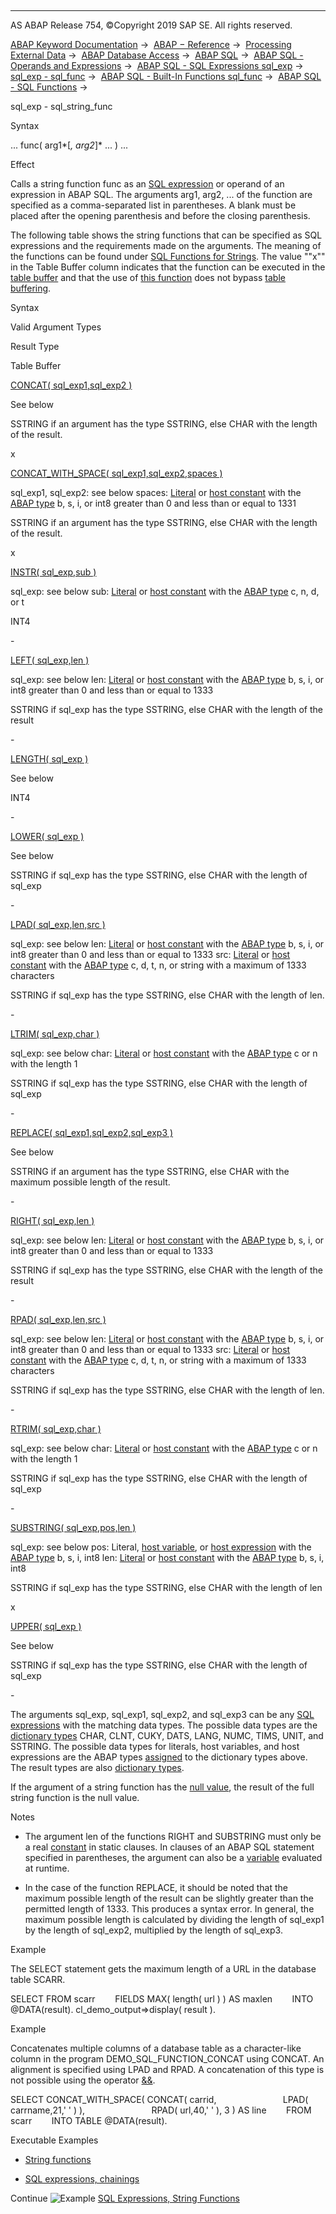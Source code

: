   

* * *

AS ABAP Release 754, ©Copyright 2019 SAP SE. All rights reserved.

[ABAP Keyword Documentation](javascript:call_link\('abenabap.htm'\)) →  [ABAP − Reference](javascript:call_link\('abenabap_reference.htm'\)) →  [Processing External Data](javascript:call_link\('abenabap_language_external_data.htm'\)) →  [ABAP Database Access](javascript:call_link\('abenabap_sql.htm'\)) →  [ABAP SQL](javascript:call_link\('abenopensql.htm'\)) →  [ABAP SQL - Operands and Expressions](javascript:call_link\('abenopen_sql_operands.htm'\)) →  [ABAP SQL - SQL Expressions sql\_exp](javascript:call_link\('abapsql_expr.htm'\)) →  [sql\_exp - sql\_func](javascript:call_link\('abensql_builtin_func.htm'\)) →  [ABAP SQL - Built-In Functions sql\_func](javascript:call_link\('abenopen_sql_builtin_functions.htm'\)) →  [ABAP SQL - SQL Functions](javascript:call_link\('abenopen_sql_functions.htm'\)) → 

sql\_exp - sql\_string\_func

Syntax

... func( arg1*\[*, arg2*\]* ... ) ...

Effect

Calls a string function func as an [SQL expression](javascript:call_link\('abapsql_expr.htm'\)) or operand of an expression in ABAP SQL. The arguments arg1, arg2, ... of the function are specified as a comma-separated list in parentheses. A blank must be placed after the opening parenthesis and before the closing parenthesis.

The following table shows the string functions that can be specified as SQL expressions and the requirements made on the arguments. The meaning of the functions can be found under [SQL Functions for Strings](javascript:call_link\('abensql_functions_string.htm'\)). The value ""x"" in the Table Buffer column indicates that the function can be executed in the [table buffer](javascript:call_link\('abentable_buffer_glosry.htm'\) "Glossary Entry") and that the use of [this function](javascript:call_link\('abenbuffer_expressions.htm'\)) does not bypass [table buffering](javascript:call_link\('abensap_buffering_glosry.htm'\) "Glossary Entry").

Syntax

Valid Argument Types

Result Type

Table Buffer

[CONCAT( sql\_exp1,sql\_exp2 )](javascript:call_link\('abensql_functions_string.htm'\))

See below

SSTRING if an argument has the type SSTRING, else CHAR with the length of the result.

x

[CONCAT\_WITH\_SPACE( sql\_exp1,sql\_exp2,spaces )](javascript:call_link\('abensql_functions_string.htm'\))

sql\_exp1, sql\_exp2: see below
spaces: [Literal](javascript:call_link\('abenabap_sql_host_literals.htm'\)) or [host constant](javascript:call_link\('abenopen_sql_host_variables.htm'\)) with the [ABAP type](javascript:call_link\('abenbuilt_in_types_complete.htm'\)) b, s, i, or int8 greater than 0 and less than or equal to 1331

SSTRING if an argument has the type SSTRING, else CHAR with the length of the result.

x

[INSTR( sql\_exp,sub )](javascript:call_link\('abensql_functions_string.htm'\))

sql\_exp: see below
sub: [Literal](javascript:call_link\('abenabap_sql_host_literals.htm'\)) or [host constant](javascript:call_link\('abenopen_sql_host_variables.htm'\)) with the [ABAP type](javascript:call_link\('abenbuilt_in_types_complete.htm'\)) c, n, d, or t

INT4

\-

[LEFT( sql\_exp,len )](javascript:call_link\('abensql_functions_string.htm'\))

sql\_exp: see below
len: [Literal](javascript:call_link\('abenabap_sql_host_literals.htm'\)) or [host constant](javascript:call_link\('abenopen_sql_host_variables.htm'\)) with the [ABAP type](javascript:call_link\('abenbuilt_in_types_complete.htm'\)) b, s, i, or int8 greater than 0 and less than or equal to 1333

SSTRING if sql\_exp has the type SSTRING, else CHAR with the length of the result

\-

[LENGTH( sql\_exp )](javascript:call_link\('abensql_functions_string.htm'\))

See below

INT4

\-

[LOWER( sql\_exp )](javascript:call_link\('abensql_functions_string.htm'\))

See below

SSTRING if sql\_exp has the type SSTRING, else CHAR with the length of sql\_exp

\-

[LPAD( sql\_exp,len,src )](javascript:call_link\('abensql_functions_string.htm'\))

sql\_exp: see below
len: [Literal](javascript:call_link\('abenabap_sql_host_literals.htm'\)) or [host constant](javascript:call_link\('abenopen_sql_host_variables.htm'\)) with the [ABAP type](javascript:call_link\('abenbuilt_in_types_complete.htm'\)) b, s, i, or int8 greater than 0 and less than or equal to 1333
src: [Literal](javascript:call_link\('abenabap_sql_host_literals.htm'\)) or [host constant](javascript:call_link\('abenopen_sql_host_variables.htm'\)) with the [ABAP type](javascript:call_link\('abenbuilt_in_types_complete.htm'\)) c, d, t, n, or string with a maximum of 1333 characters

SSTRING if sql\_exp has the type SSTRING, else CHAR with the length of len.

\-

[LTRIM( sql\_exp,char )](javascript:call_link\('abensql_functions_string.htm'\))

sql\_exp: see below
char: [Literal](javascript:call_link\('abenabap_sql_host_literals.htm'\)) or [host constant](javascript:call_link\('abenopen_sql_host_variables.htm'\)) with the [ABAP type](javascript:call_link\('abenbuilt_in_types_complete.htm'\)) c or n with the length 1

SSTRING if sql\_exp has the type SSTRING, else CHAR with the length of sql\_exp

\-

[REPLACE( sql\_exp1,sql\_exp2,sql\_exp3 )](javascript:call_link\('abensql_functions_string.htm'\))

See below

SSTRING if an argument has the type SSTRING, else CHAR with the maximum possible length of the result.

\-

[RIGHT( sql\_exp,len )](javascript:call_link\('abensql_functions_string.htm'\))

sql\_exp: see below
len: [Literal](javascript:call_link\('abenabap_sql_host_literals.htm'\)) or [host constant](javascript:call_link\('abenopen_sql_host_variables.htm'\)) with the [ABAP type](javascript:call_link\('abenbuilt_in_types_complete.htm'\)) b, s, i, or int8 greater than 0 and less than or equal to 1333

SSTRING if sql\_exp has the type SSTRING, else CHAR with the length of the result

\-

[RPAD( sql\_exp,len,src )](javascript:call_link\('abensql_functions_string.htm'\))

sql\_exp: see below
len: [Literal](javascript:call_link\('abenabap_sql_host_literals.htm'\)) or [host constant](javascript:call_link\('abenopen_sql_host_variables.htm'\)) with the [ABAP type](javascript:call_link\('abenbuilt_in_types_complete.htm'\)) b, s, i, or int8 greater than 0 and less than or equal to 1333
src: [Literal](javascript:call_link\('abenabap_sql_host_literals.htm'\)) or [host constant](javascript:call_link\('abenopen_sql_host_variables.htm'\)) with the [ABAP type](javascript:call_link\('abenbuilt_in_types_complete.htm'\)) c, d, t, n, or string with a maximum of 1333 characters

SSTRING if sql\_exp has the type SSTRING, else CHAR with the length of len.

\-

[RTRIM( sql\_exp,char )](javascript:call_link\('abensql_functions_string.htm'\))

sql\_exp: see below
char: [Literal](javascript:call_link\('abenabap_sql_host_literals.htm'\)) or [host constant](javascript:call_link\('abenopen_sql_host_variables.htm'\)) with the [ABAP type](javascript:call_link\('abenbuilt_in_types_complete.htm'\)) c or n with the length 1

SSTRING if sql\_exp has the type SSTRING, else CHAR with the length of sql\_exp

\-

[SUBSTRING( sql\_exp,pos,len )](javascript:call_link\('abensql_functions_string.htm'\))

sql\_exp: see below
pos: Literal, [host variable](javascript:call_link\('abenopen_sql_host_variables.htm'\)), or [host expression](javascript:call_link\('abenopen_sql_host_expressions.htm'\)) with the [ABAP type](javascript:call_link\('abenbuilt_in_types_complete.htm'\)) b, s, i, int8
len: [Literal](javascript:call_link\('abenabap_sql_host_literals.htm'\)) or [host constant](javascript:call_link\('abenopen_sql_host_variables.htm'\)) with the [ABAP type](javascript:call_link\('abenbuilt_in_types_complete.htm'\)) b, s, i, int8

SSTRING if sql\_exp has the type SSTRING, else CHAR with the length of len

x

[UPPER( sql\_exp )](javascript:call_link\('abensql_functions_string.htm'\))

See below

SSTRING if sql\_exp has the type SSTRING, else CHAR with the length of sql\_exp

\-

The arguments sql\_exp, sql\_exp1, sql\_exp2, and sql\_exp3 can be any [SQL expressions](javascript:call_link\('abapsql_expr.htm'\)) with the matching data types. The possible data types are the [dictionary types](javascript:call_link\('abenddic_builtin_types.htm'\)) CHAR, CLNT, CUKY, DATS, LANG, NUMC, TIMS, UNIT, and SSTRING. The possible data types for literals, host variables, and host expressions are the ABAP types [assigned](javascript:call_link\('abenddic_builtin_types.htm'\)) to the dictionary types above. The result types are also [dictionary types](javascript:call_link\('abenddic_builtin_types.htm'\)).

If the argument of a string function has the [null value](javascript:call_link\('abennull_value_glosry.htm'\) "Glossary Entry"), the result of the full string function is the null value.

Notes

-   The argument len of the functions RIGHT and SUBSTRING must only be a real [constant](javascript:call_link\('abenconstant_glosry.htm'\) "Glossary Entry") in static clauses. In clauses of an ABAP SQL statement specified in parentheses, the argument can also be a [variable](javascript:call_link\('abenvariable_glosry.htm'\) "Glossary Entry") evaluated at runtime.

-   In the case of the function REPLACE, it should be noted that the maximum possible length of the result can be slightly greater than the permitted length of 1333. This produces a syntax error. In general, the maximum possible length is calculated by dividing the length of sql\_exp1 by the length of sql\_exp2, multiplied by the length of sql\_exp3.

Example

The SELECT statement gets the maximum length of a URL in the database table SCARR.

SELECT FROM scarr
       FIELDS MAX( length( url ) ) AS maxlen
       INTO @DATA(result).
cl\_demo\_output=>display( result ).

Example

Concatenates multiple columns of a database table as a character-like column in the program DEMO\_SQL\_FUNCTION\_CONCAT using CONCAT. An alignment is specified using LPAD and RPAD. A concatenation of this type is not possible using the operator [&&](javascript:call_link\('abensql_string.htm'\)).

SELECT CONCAT\_WITH\_SPACE( CONCAT( carrid,
                          LPAD( carrname,21,' ' ) ),
                          RPAD( url,40,' ' ), 3 ) AS line
       FROM scarr
       INTO TABLE @DATA(result).

Executable Examples

-   [String functions](javascript:call_link\('abensql_string_func_abexa.htm'\))

-   [SQL expressions, chainings](javascript:call_link\('abensql_expr_string_abexa.htm'\))

Continue
![Example](exa.gif "Example") [SQL Expressions, String Functions](javascript:call_link\('abensql_string_func_abexa.htm'\))